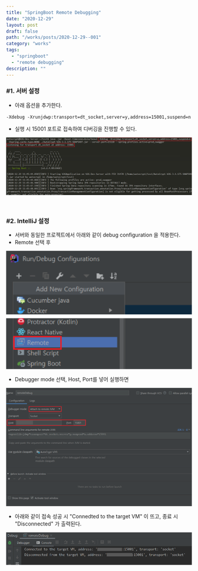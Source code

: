 ```yaml
---
title: "SpringBoot Remote Debugging"
date: "2020-12-29"
layout: post
draft: false
path: "/works/posts/2020-12-29--001"
category: "works"
tags:
  - "springboot"
  - "remote debugging"
description: ""
---
```


### #1. 서버 설정
- 아래 옵션을 추가한다.

```
-Xdebug -Xrunjdwp:transport=dt_socket,server=y,address=15001,suspend=n
```

- 실행 시 15001 포트로 접속하여 디버깅을 진행할 수 있다.
 
![](./001-01.png)

<br>

### #2. IntelliJ 설정 
- 서버와 동일한 프로젝트에서 아래와 같이 debug configuration 을 적용한다.
- Remote 선택 후

![](./001-02.PNG)

- Debugger mode 선택, Host, Port를 넣어 실행하면 

![](./001-03.PNG)

- 아래와 같이 접속 성공 시 "Connedted to the target VM" 이 뜨고, 종료 시 "Disconnected" 가 출력된다.

![](./001-04.PNG)

